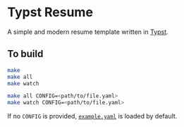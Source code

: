 
# Typst Resume

A simple and modern resume template written in [Typst][].

[Typst]: https://github.com/typst/typst

## To build

```sh
make
make all
make watch

make all CONFIG=<path/to/file.yaml>
make watch CONFIG=<path/to/file.yaml>
```

If no `CONFIG` is provided, [`example.yaml`](configs/example.yaml) is loaded by default.
